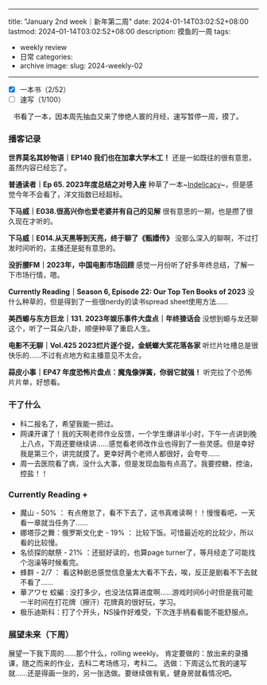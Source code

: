

---

title: "January 2nd week｜新年第二周"
date: 2024-01-14T03:02:52+08:00
lastmod: 2024–01-14T03:02:52+08:00
description: 摸鱼的一周
tags:
- weekly review 
- 日常
categories:
- archive
image: 
slug: 2024-weekly-02

---

* [x] 一本书（2/52）
* [ ] 速写（1/100）

⠀书看了一本，因本周先抽血又来了惨绝人寰的月经，速写暂停一周，摸了。

### 播客记录
**世界莫名其妙物语｜EP140 我们也在加拿大学木工！**
还是一如既往的很有意思，虽然内容已经忘了。

**普通读者｜Ep 65. 2023年度总结之对号入座**
种草了一本~[Indelicacy](https://book.douban.com/subject/34974106/)~，但是感觉今年不会看了，洋文指数已经超标。

**下马威｜E038.很高兴你也爱老婆并有自己的见解**
很有意思的一期，也是攒了很久现在才听的。

**下马威｜E014.从天黑等到天亮，终于聊了《甄嬛传》**
没那么深入的聊啊，不过打发时间听的，主播还是挺有意思的。

**没折腰FM｜2023年，中国电影市场回顾**
感觉一月份听了好多年终总结，了解一下市场行情，嗯。

**Currently Reading｜Season 6, Episode 22: Our Top Ten Books of 2023**
没什么种草的，但是得到了一些很nerdy的读书spread sheet使用方法……

**美西螈与东方巨龙｜131. 2023年娱乐事件大盘点｜年终猹话会**
没想到螈与龙还聊这个，听了一耳朵八卦，顺便种草了重启人生。

**电影不无聊｜Vol.425 2023烂片逐个捉，金蜣螂大奖花落各家**
听烂片吐槽总是很快乐的……不过有点地方和主播意见不太合。

**蒜皮小事｜EP47 年度恐怖片盘点：魔鬼像弹簧，你弱它就强！**
听完拉了个恐怖片片单，好想看。

### 干了什么
* 科二报名了，希望我能一把过。
* 网课开课了！我的天啊老师作业反馈，一个学生爆讲半小时，下午一点讲到晚上八点，下周还要继续讲……感觉看老师改作业也得到了一些灵感。但是幸好我是第三个，讲完就摸了。更幸好两个老师人都很好，会夸夸……
* 周一去医院看了病，没什么大事，但是发现血脂有点高了。我要控糖，控油，控盐！！

### Currently Reading +
* 魔山 - 50% ： 有点倦怠了，看不下去了，这书真难读啊！！慢慢看吧，一天看一章就当任务了……
* 娜塔莎之舞：俄罗斯文化史 - 19% ： 比较下饭。可惜最近吃的比较少，所以看的比较慢。
* 名侦探的献祭 - 21% ：还挺好读的，也算page turner了，等月经走了可能找个泡澡等时候看完。
* 蜂群 - 2/7 ： 看这种剧总感觉信息量太大看不下去，唉，反正是剧看不下去就不看了……
* 華アワセ 蛟編 : 没打多少，也没法估算进度啊……游戏时间6小时但是我可能一半时间在打花牌（擦汗）花牌真的很好玩，学习。
* 极乐迪斯科：打了个开头，NS操作好难受，下次连手柄看看能不能舒服点。

### 展望未来（下周）
展望一下我下周的……那个什么，rolling weekly。
肯定要做的：放出来的录播课，随之而来的作业，去科二考场练习，考科二。
选做：下周这么忙我的速写就……还是得画一张的，另一张选做。要继续做有氧，健身房就看情况吧。
